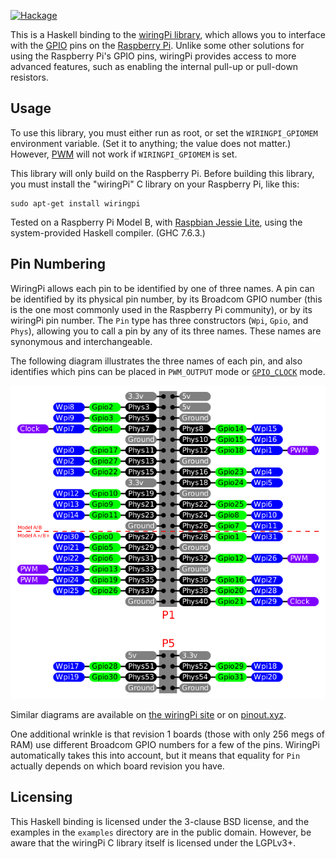 [![Hackage](https://img.shields.io/hackage/v/wiringPi.svg)](https://hackage.haskell.org/package/wiringPi)

This is a Haskell binding to the [wiringPi library][1], which allows
you to interface with the [GPIO][4] pins on the [Raspberry Pi][2].
Unlike some other solutions for using the Raspberry Pi's GPIO pins,
wiringPi provides access to more advanced features, such as enabling
the internal pull-up or pull-down resistors.

## Usage

To use this library, you must either run as root, or set the
`WIRINGPI_GPIOMEM` environment variable.  (Set it to anything; the
value does not matter.)  However, [PWM][7] will not work if
`WIRINGPI_GPIOMEM` is set.

This library will only build on the Raspberry Pi.  Before building
this library, you must install the "wiringPi" C library on your
Raspberry Pi, like this:

    sudo apt-get install wiringpi

Tested on a Raspberry Pi Model B, with [Raspbian Jessie Lite][3],
using the system-provided Haskell compiler.  (GHC 7.6.3.)

## Pin Numbering

WiringPi allows each pin to be identified by one of three names.  A
pin can be identified by its physical pin number, by its Broadcom GPIO
number (this is the one most commonly used in the Raspberry Pi
community), or by its wiringPi pin number.  The `Pin` type has three
constructors (`Wpi`, `Gpio`, and `Phys`), allowing you to call a pin
by any of its three names.  These names are synonymous and
interchangeable.

The following diagram illustrates the three names of each pin, and
also identifies which pins can be placed in `PWM_OUTPUT` mode or
[`GPIO_CLOCK`][8] mode.

![Pinout](pin-diagram.png)

Similar diagrams are available on [the wiringPi site][5] or on
[pinout.xyz][6].

One additional wrinkle is that revision 1 boards (those with only 256
megs of RAM) use different Broadcom GPIO numbers for a few of the
pins.  WiringPi automatically takes this into account, but it means
that equality for `Pin` actually depends on which board revision you
have.

## Licensing

This Haskell binding is licensed under the 3-clause BSD license, and
the examples in the `examples` directory are in the public domain.
However, be aware that the wiringPi C library itself is licensed under
the LGPLv3+.

[1]: http://wiringpi.com/
[2]: https://www.raspberrypi.org/
[3]: https://www.raspberrypi.org/downloads/raspbian/
[4]: https://en.wikipedia.org/wiki/General-purpose_input/output
[5]: http://wiringpi.com/pins/
[6]: https://pinout.xyz/pinout/wiringpi
[7]: https://en.wikipedia.org/wiki/Pulse-width_modulation
[8]: https://pinout.xyz/pinout/gpclk
